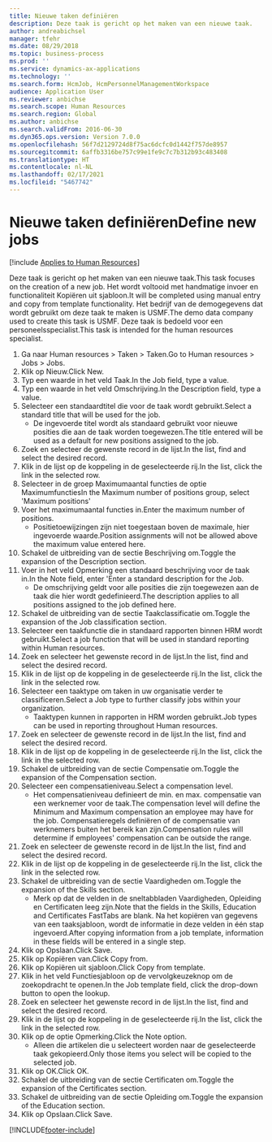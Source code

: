 ```yaml
---
title: Nieuwe taken definiëren
description: Deze taak is gericht op het maken van een nieuwe taak.
author: andreabichsel
manager: tfehr
ms.date: 08/29/2018
ms.topic: business-process
ms.prod: ''
ms.service: dynamics-ax-applications
ms.technology: ''
ms.search.form: HcmJob, HcmPersonnelManagementWorkspace
audience: Application User
ms.reviewer: anbichse
ms.search.scope: Human Resources
ms.search.region: Global
ms.author: anbichse
ms.search.validFrom: 2016-06-30
ms.dyn365.ops.version: Version 7.0.0
ms.openlocfilehash: 56f7d2129724d8f75ac6dcfc0d1442f757de8957
ms.sourcegitcommit: 6affb3316be757c99e1fe9c7c7b312b93c483408
ms.translationtype: HT
ms.contentlocale: nl-NL
ms.lasthandoff: 02/17/2021
ms.locfileid: "5467742"
---
```

# <a name="define-new-jobs"></a><span data-ttu-id="88ded-103">Nieuwe taken definiëren</span><span class="sxs-lookup"><span data-stu-id="88ded-103">Define new jobs</span></span>

[!include [Applies to Human Resources](../includes/applies-to-hr.md)]



<span data-ttu-id="88ded-104">Deze taak is gericht op het maken van een nieuwe taak.</span><span class="sxs-lookup"><span data-stu-id="88ded-104">This task focuses on the creation of a new job.</span></span> <span data-ttu-id="88ded-105">Het wordt voltooid met handmatige invoer en functionaliteit Kopiëren uit sjabloon.</span><span class="sxs-lookup"><span data-stu-id="88ded-105">It will be completed using manual entry and copy from template functionality.</span></span> <span data-ttu-id="88ded-106">Het bedrijf van de demogegevens dat wordt gebruikt om deze taak te maken is USMF.</span><span class="sxs-lookup"><span data-stu-id="88ded-106">The demo data company used to create this task is USMF.</span></span> <span data-ttu-id="88ded-107">Deze taak is bedoeld voor een personeelsspecialist.</span><span class="sxs-lookup"><span data-stu-id="88ded-107">This task is intended for the human resources specialist.</span></span>

1. <span data-ttu-id="88ded-108">Ga naar Human resources > Taken > Taken.</span><span class="sxs-lookup"><span data-stu-id="88ded-108">Go to Human resources > Jobs > Jobs.</span></span>
2. <span data-ttu-id="88ded-109">Klik op Nieuw.</span><span class="sxs-lookup"><span data-stu-id="88ded-109">Click New.</span></span>
3. <span data-ttu-id="88ded-110">Typ een waarde in het veld Taak.</span><span class="sxs-lookup"><span data-stu-id="88ded-110">In the Job field, type a value.</span></span>
4. <span data-ttu-id="88ded-111">Typ een waarde in het veld Omschrijving.</span><span class="sxs-lookup"><span data-stu-id="88ded-111">In the Description field, type a value.</span></span>
5. <span data-ttu-id="88ded-112">Selecteer een standaardtitel die voor de taak wordt gebruikt.</span><span class="sxs-lookup"><span data-stu-id="88ded-112">Select a standard title that will be used for the job.</span></span> 
    * <span data-ttu-id="88ded-113">De ingevoerde titel wordt als standaard gebruikt voor nieuwe posities die aan de taak worden toegewezen.</span><span class="sxs-lookup"><span data-stu-id="88ded-113">The title entered will be used as a default for new positions assigned to the job.</span></span>  
6. <span data-ttu-id="88ded-114">Zoek en selecteer de gewenste record in de lijst.</span><span class="sxs-lookup"><span data-stu-id="88ded-114">In the list, find and select the desired record.</span></span>
7. <span data-ttu-id="88ded-115">Klik in de lijst op de koppeling in de geselecteerde rij.</span><span class="sxs-lookup"><span data-stu-id="88ded-115">In the list, click the link in the selected row.</span></span>
8. <span data-ttu-id="88ded-116">Selecteer in de groep Maximumaantal functies de optie Maximumfuncties</span><span class="sxs-lookup"><span data-stu-id="88ded-116">In the Maximum number of positions group, select 'Maximum positions'</span></span>
9. <span data-ttu-id="88ded-117">Voer het maximumaantal functies in.</span><span class="sxs-lookup"><span data-stu-id="88ded-117">Enter the maximum number of positions.</span></span> 
    * <span data-ttu-id="88ded-118">Positietoewijzingen zijn niet toegestaan boven de maximale, hier ingevoerde waarde.</span><span class="sxs-lookup"><span data-stu-id="88ded-118">Position assignments will not be allowed above the maximum value entered here.</span></span>  
10. <span data-ttu-id="88ded-119">Schakel de uitbreiding van de sectie Beschrijving om.</span><span class="sxs-lookup"><span data-stu-id="88ded-119">Toggle the expansion of the Description section.</span></span>
11. <span data-ttu-id="88ded-120">Voer in het veld Opmerking een standaard beschrijving voor de taak in.</span><span class="sxs-lookup"><span data-stu-id="88ded-120">In the Note field, enter 'Enter a standard description for the Job.</span></span>
    * <span data-ttu-id="88ded-121">De omschrijving geldt voor alle posities die zijn toegewezen aan de taak die hier wordt gedefinieerd.</span><span class="sxs-lookup"><span data-stu-id="88ded-121">The description applies to all positions assigned to the job defined here.</span></span>  
12. <span data-ttu-id="88ded-122">Schakel de uitbreiding van de sectie Taakclassificatie om.</span><span class="sxs-lookup"><span data-stu-id="88ded-122">Toggle the expansion of the Job classification section.</span></span>
13. <span data-ttu-id="88ded-123">Selecteer een taakfunctie die in standaard rapporten binnen HRM wordt gebruikt.</span><span class="sxs-lookup"><span data-stu-id="88ded-123">Select a job function that will be used in standard reporting within Human resources.</span></span>
14. <span data-ttu-id="88ded-124">Zoek en selecteer het gewenste record in de lijst.</span><span class="sxs-lookup"><span data-stu-id="88ded-124">In the list, find and select the desired record.</span></span>
15. <span data-ttu-id="88ded-125">Klik in de lijst op de koppeling in de geselecteerde rij.</span><span class="sxs-lookup"><span data-stu-id="88ded-125">In the list, click the link in the selected row.</span></span>
16. <span data-ttu-id="88ded-126">Selecteer een taaktype om taken in uw organisatie verder te classificeren.</span><span class="sxs-lookup"><span data-stu-id="88ded-126">Select a Job type to further classify jobs within your organization.</span></span> 
    * <span data-ttu-id="88ded-127">Taaktypen kunnen in rapporten in HRM worden gebruikt.</span><span class="sxs-lookup"><span data-stu-id="88ded-127">Job types can be used in reporting throughout Human resources.</span></span>  
17. <span data-ttu-id="88ded-128">Zoek en selecteer de gewenste record in de lijst.</span><span class="sxs-lookup"><span data-stu-id="88ded-128">In the list, find and select the desired record.</span></span>
18. <span data-ttu-id="88ded-129">Klik in de lijst op de koppeling in de geselecteerde rij.</span><span class="sxs-lookup"><span data-stu-id="88ded-129">In the list, click the link in the selected row.</span></span>
19. <span data-ttu-id="88ded-130">Schakel de uitbreiding van de sectie Compensatie om.</span><span class="sxs-lookup"><span data-stu-id="88ded-130">Toggle the expansion of the Compensation section.</span></span>
20. <span data-ttu-id="88ded-131">Selecteer een compensatieniveau.</span><span class="sxs-lookup"><span data-stu-id="88ded-131">Select a compensation level.</span></span>
    * <span data-ttu-id="88ded-132">Het compensatieniveau definieert de min. en max. compensatie van een werknemer voor de taak.</span><span class="sxs-lookup"><span data-stu-id="88ded-132">The compensation level will define the Minimum and Maximum compensation an employee may have for the job.</span></span> <span data-ttu-id="88ded-133">Compensatieregels definiëren of de compensatie van werknemers buiten het bereik kan zijn.</span><span class="sxs-lookup"><span data-stu-id="88ded-133">Compensation rules will determine if employees' compensation can be outside the range.</span></span>  
21. <span data-ttu-id="88ded-134">Zoek en selecteer de gewenste record in de lijst.</span><span class="sxs-lookup"><span data-stu-id="88ded-134">In the list, find and select the desired record.</span></span>
22. <span data-ttu-id="88ded-135">Klik in de lijst op de koppeling in de geselecteerde rij.</span><span class="sxs-lookup"><span data-stu-id="88ded-135">In the list, click the link in the selected row.</span></span>
23. <span data-ttu-id="88ded-136">Schakel de uitbreiding van de sectie Vaardigheden om.</span><span class="sxs-lookup"><span data-stu-id="88ded-136">Toggle the expansion of the Skills section.</span></span>
    * <span data-ttu-id="88ded-137">Merk op dat de velden in de sneltabbladen Vaardigheden, Opleiding en Certificaten leeg zijn.</span><span class="sxs-lookup"><span data-stu-id="88ded-137">Note that the fields in the Skills, Education and Certificates FastTabs are blank.</span></span> <span data-ttu-id="88ded-138">Na het kopiëren van gegevens van een taaksjabloon, wordt de informatie in deze velden in één stap ingevoerd.</span><span class="sxs-lookup"><span data-stu-id="88ded-138">After copying information from a job template, information in these fields will be entered in a single step.</span></span>   
24. <span data-ttu-id="88ded-139">Klik op Opslaan.</span><span class="sxs-lookup"><span data-stu-id="88ded-139">Click Save.</span></span>
25. <span data-ttu-id="88ded-140">Klik op Kopiëren van.</span><span class="sxs-lookup"><span data-stu-id="88ded-140">Click Copy from.</span></span>
26. <span data-ttu-id="88ded-141">Klik op Kopiëren uit sjabloon.</span><span class="sxs-lookup"><span data-stu-id="88ded-141">Click Copy from template.</span></span>
27. <span data-ttu-id="88ded-142">Klik in het veld Functiesjabloon op de vervolgkeuzeknop om de zoekopdracht te openen.</span><span class="sxs-lookup"><span data-stu-id="88ded-142">In the Job template field, click the drop-down button to open the lookup.</span></span>
28. <span data-ttu-id="88ded-143">Zoek en selecteer het gewenste record in de lijst.</span><span class="sxs-lookup"><span data-stu-id="88ded-143">In the list, find and select the desired record.</span></span>
29. <span data-ttu-id="88ded-144">Klik in de lijst op de koppeling in de geselecteerde rij.</span><span class="sxs-lookup"><span data-stu-id="88ded-144">In the list, click the link in the selected row.</span></span>
30. <span data-ttu-id="88ded-145">Klik op de optie Opmerking.</span><span class="sxs-lookup"><span data-stu-id="88ded-145">Click the Note option.</span></span>
    * <span data-ttu-id="88ded-146">Alleen die artikelen die u selecteert worden naar de geselecteerde taak gekopieerd.</span><span class="sxs-lookup"><span data-stu-id="88ded-146">Only those items you select will be copied to the selected job.</span></span>    
31. <span data-ttu-id="88ded-147">Klik op OK.</span><span class="sxs-lookup"><span data-stu-id="88ded-147">Click OK.</span></span>
32. <span data-ttu-id="88ded-148">Schakel de uitbreiding van de sectie Certificaten om.</span><span class="sxs-lookup"><span data-stu-id="88ded-148">Toggle the expansion of the Certificates section.</span></span>
33. <span data-ttu-id="88ded-149">Schakel de uitbreiding van de sectie Opleiding om.</span><span class="sxs-lookup"><span data-stu-id="88ded-149">Toggle the expansion of the Education section.</span></span>
34. <span data-ttu-id="88ded-150">Klik op Opslaan.</span><span class="sxs-lookup"><span data-stu-id="88ded-150">Click Save.</span></span>



[!INCLUDE[footer-include](../includes/footer-banner.md)]